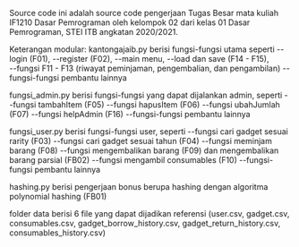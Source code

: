 Source code ini adalah source code pengerjaan Tugas Besar mata kuliah IF1210 Dasar Pemrograman oleh kelompok 02 dari kelas 01 Dasar Pemrograman, STEI ITB angkatan 2020/2021.

Keterangan modular:
kantongajaib.py berisi fungsi-fungsi utama seperti
--login (F01), 
--register (F02), 
--main menu, 
--load dan save (F14 - F15),  
--fungsi F11 - F13 (riwayat peminjaman, pengembalian, dan pengambilan)
--fungsi-fungsi pembantu lainnya

fungsi_admin.py berisi fungsi-fungsi yang dapat dijalankan admin, seperti 
--fungsi tambahItem (F05)
--fungsi hapusItem (F06)
--fungsi ubahJumlah (F07)
--fungsi helpAdmin (F16)
--fungsi-fungsi pembantu lainnya

fungsi_user.py berisi fungsi-fungsi user, seperti
--fungsi cari gadget sesuai rarity (F03)
--fungsi cari gadget sesuai tahun (F04)
--fungsi meminjam barang (F08)
--fungsi mengembalikan barang (F09) dan mengembalikan barang parsial (FB02)
--fungsi mengambil consumables (F10)
--fungsi-fungsi pembantu lainnya

hashing.py berisi pengerjaan bonus berupa hashing dengan algoritma polynomial hashing (FB01)

folder data berisi 6 file yang dapat dijadikan referensi (user.csv, gadget.csv, consumables.csv, gadget_borrow_history.csv, gadget_return_history.csv, consumables_history.csv)


